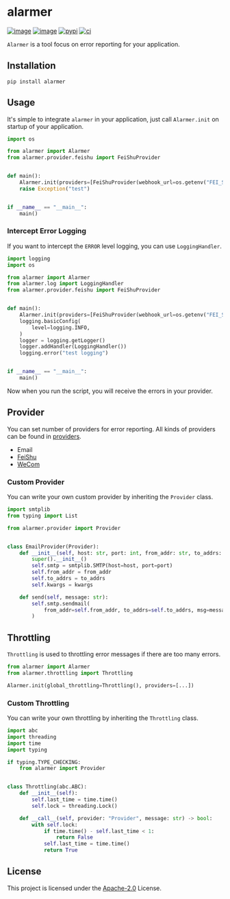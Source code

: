 # alarmer

[![image](https://img.shields.io/pypi/v/alarmer.svg?style=flat)](https://pypi.python.org/pypi/alarmer)
[![image](https://img.shields.io/github/license/tortoise/alarmer)](https://github.com/tortoise/alarmer)
[![pypi](https://github.com/long2ice/alarmer/actions/workflows/pypi.yml/badge.svg)](https://github.com/long2ice/alarmer/actions/workflows/pypi.yml)
[![ci](https://github.com/long2ice/alarmer/actions/workflows/ci.yml/badge.svg)](https://github.com/long2ice/alarmer/actions/workflows/ci.yml)

`Alarmer` is a tool focus on error reporting for your application.

## Installation

```shell
pip install alarmer
```

## Usage

It's simple to integrate `alarmer` in your application, just call `Alarmer.init` on startup of your application.

```py
import os

from alarmer import Alarmer
from alarmer.provider.feishu import FeiShuProvider


def main():
    Alarmer.init(providers=[FeiShuProvider(webhook_url=os.getenv("FEI_SHU_WEBHOOK_URL"))])
    raise Exception("test")


if __name__ == "__main__":
    main()
```

### Intercept Error Logging

If you want to intercept the `ERROR` level logging, you can use `LoggingHandler`.

```py
import logging
import os

from alarmer import Alarmer
from alarmer.log import LoggingHandler
from alarmer.provider.feishu import FeiShuProvider


def main():
    Alarmer.init(providers=[FeiShuProvider(webhook_url=os.getenv("FEI_SHU_WEBHOOK_URL"))])
    logging.basicConfig(
        level=logging.INFO,
    )
    logger = logging.getLogger()
    logger.addHandler(LoggingHandler())
    logging.error("test logging")


if __name__ == "__main__":
    main()

```

Now when you run the script, you will receive the errors in your provider.

## Provider

You can set number of providers for error reporting. All kinds of providers can be found
in [providers](./alarmer/provider).

- Email
- [FeiShu](https://www.feishu.cn/hc/zh-CN/articles/360024984973)
- [WeCom](https://work.weixin.qq.com/api/doc/90000/90136/91770)

### Custom Provider

You can write your own custom provider by inheriting the `Provider` class.

```py
import smtplib
from typing import List

from alarmer.provider import Provider


class EmailProvider(Provider):
    def __init__(self, host: str, port: int, from_addr: str, to_addrs: List[str], **kwargs):
        super().__init__()
        self.smtp = smtplib.SMTP(host=host, port=port)
        self.from_addr = from_addr
        self.to_addrs = to_addrs
        self.kwargs = kwargs

    def send(self, message: str):
        self.smtp.sendmail(
            from_addr=self.from_addr, to_addrs=self.to_addrs, msg=message, **self.kwargs
        )
```

## Throttling

`Throttling` is used to throttling error messages if there are too many errors.

```py
from alarmer import Alarmer
from alarmer.throttling import Throttling

Alarmer.init(global_throttling=Throttling(), providers=[...])
```

### Custom Throttling

You can write your own throttling by inheriting the `Throttling` class.

```py
import abc
import threading
import time
import typing

if typing.TYPE_CHECKING:
    from alarmer import Provider


class Throttling(abc.ABC):
    def __init__(self):
        self.last_time = time.time()
        self.lock = threading.Lock()

    def __call__(self, provider: "Provider", message: str) -> bool:
        with self.lock:
            if time.time() - self.last_time < 1:
                return False
            self.last_time = time.time()
            return True
```

## License

This project is licensed under the
[Apache-2.0](https://github.com/long2ice/alarmer/blob/master/LICENSE) License.
